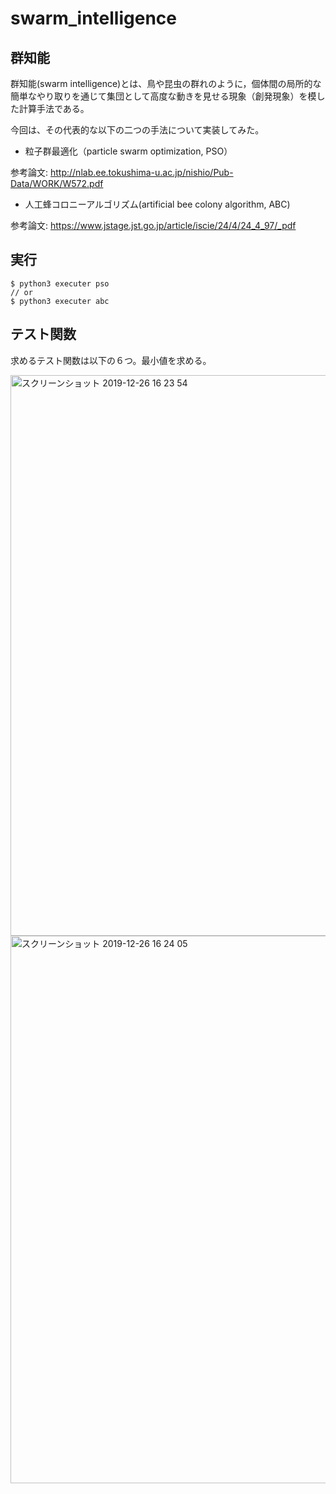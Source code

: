 # swarm_intelligence

## 群知能
群知能(swarm intelligence)とは、鳥や昆虫の群れのように，個体間の局所的な簡単なやり取りを通じて集団として高度な動きを見せる現象（創発現象）を模した計算手法である。

今回は、その代表的な以下の二つの手法について実装してみた。

- 粒子群最適化（particle swarm optimization, PSO）

参考論文: http://nlab.ee.tokushima-u.ac.jp/nishio/Pub-Data/WORK/W572.pdf

- 人工蜂コロニーアルゴリズム(artificial bee colony algorithm, ABC)

参考論文: https://www.jstage.jst.go.jp/article/iscie/24/4/24_4_97/_pdf


## 実行

```
$ python3 executer pso
// or
$ python3 executer abc
```

## テスト関数

求めるテスト関数は以下の６つ。最小値を求める。

<img width="897" alt="スクリーンショット 2019-12-26 16 23 54" src="https://user-images.githubusercontent.com/32972443/71464265-2ab57b80-27fc-11ea-9c72-9efd0b5d499a.png">

<img width="876" alt="スクリーンショット 2019-12-26 16 24 05" src="https://user-images.githubusercontent.com/32972443/71464303-43be2c80-27fc-11ea-9e7a-042a27fad4ae.png">
